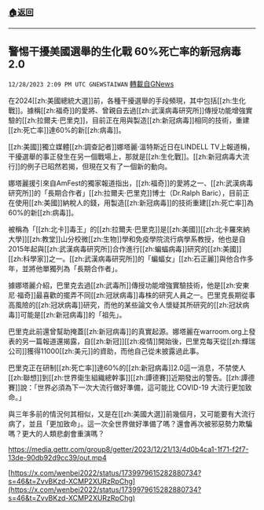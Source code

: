 ###  [:house:返回](README.md)
---


## 警惕干擾美國選舉的生化戰   60%死亡率的新冠病毒2.0
`12/28/2023 2:09 PM UTC GNEWSTAIWAN` [轉載自GNews](https://gnews.org/articles/2161088)

在2024[[zh:美國總統大選]]前，各種干擾選舉的手段頻現，其中包括[[zh:生化戰]]。據稱[[zh:福奇]]的愛將、曾親自去過[[zh:武漢病毒研究所]]傳授功能增強實驗的[[zh:拉爾夫·巴里克]]，目前正在用與製造[[zh:新冠病毒]]相同的技術，重建[[zh:死亡率]]達60%的新[[zh:病毒]]。

  

[[zh:美國]]獨立媒體[[zh:調查記者]]娜塔麗·溫特斯近日在LINDELL TV上報道稱， 干擾選舉的事正發生在另一個戰場上，那就是[[zh:生化戰]]。[[zh:新冠病毒大流行]]的例子已昭然若揭，但現在又有了一個新的動向。

  

娜塔麗援引來自AmFest的獨家報道指出，[[zh:福奇]]的愛將之一、[[zh:武漢病毒研究所]]的「長期合作者」[[zh:拉爾夫·巴里克]]博士（Dr.Ralph Baric），目前正在使用[[zh:美國]]納稅人的錢，用製造[[zh:新冠病毒]]的技術重建[[zh:死亡率]]為60%的新[[zh:病毒]]。

  

被稱為「[[zh:北卡]]毒王」的[[zh:拉爾夫·巴里克]]是[[zh:美國]][[zh:北卡羅來納大學]][[zh:教堂]]山分校微[[zh:生物]]學和免疫學院流行病學系教授，他也是自 2015年起與[[zh:武漢病毒研究所]]合作進行[[zh:蝙蝠病毒]]研究的[[zh:美國]][[zh:科學家]]之一。[[zh:武漢病毒研究所]]的「蝙蝠女」[[zh:石正麗]]與他合作多年，並將他單獨列為「長期合作者」。

  

據娜塔麗介紹，巴里克去過[[zh:武毒所]]傳授功能增強實驗技術，他是[[zh:安東尼·福奇]]最喜歡的擺弄不同[[zh:冠狀病毒]]毒株的研究人員之一。巴里克長期從事高風險的[[zh:冠狀病毒]]研究，而他的某些論文令人懷疑其所研究的[[zh:冠狀病毒]]可能是[[zh:新冠病毒]]的「祖先」。

  

巴里克此前還曾幫助掩蓋[[zh:新冠病毒]]的真實起源。娜塔麗在warroom.org上發表的另一篇報道還揭露，自[[zh:新冠]][[zh:疫情]]開始後，巴里克每天從[[zh:輝瑞公司]]獲得11000[[zh:美元]]的資助，而他自己從未披露過此事。

  

巴里克正在研制[[zh:死亡率]]達60%的[[zh:新冠病毒]]2.0這一消息，不禁使人[[zh:聯想]]到[[zh:世界衛生組織總幹事]][[zh:譚德賽]]近期發出的警告。[[zh:譚德賽]]說：「世界必須為下一次大流行做好準備，這可能比 COVID-19 大流行更加致命。」

  

與三年多前的情況何其相似，又是在[[zh:美國大選]]前幾個月，又可能要有大流行病了，並且「更加致命」。這一次全世界做好準備了嗎？還會再次被邪惡勢力欺騙嗎？更大的人類悲劇會重演嗎？


https://media.gettr.com/group8/getter/2023/12/21/13/4d0b4ca1-1f71-f2f7-13de-90db92d9cc39/out.mp4

[https://x.com/wenbei2022/status/1739979615282880734?s=46&t=ZvvBKzd-XCMP2XURzRpChg](https://x.com/wenbei2022/status/1739979615282880734?s=46&t=ZvvBKzd-XCMP2XURzRpChg)


